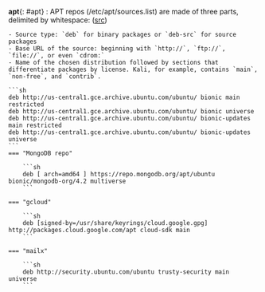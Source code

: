 **apt**{: #apt}
:   APT repos (/etc/apt/sources.list) are made of three parts, delimited by whitespace: ([src](https://kali.training/topic/introduction-to-apt/ "Introduction to APT"))

    - Source type: `deb` for binary packages or `deb-src` for source packages
    - Base URL of the source: beginning with `http://`, `ftp://`, `file://`, or even `cdrom:`
    - Name of the chosen distribution followed by sections that differentiate packages by license. Kali, for example, contains `main`, `non-free`, and `contrib`.

    ```sh
    deb http://us-central1.gce.archive.ubuntu.com/ubuntu/ bionic main restricted
    deb http://us-central1.gce.archive.ubuntu.com/ubuntu/ bionic universe
    deb http://us-central1.gce.archive.ubuntu.com/ubuntu/ bionic-updates main restricted
    deb http://us-central1.gce.archive.ubuntu.com/ubuntu/ bionic-updates universe
    ```
    === "MongoDB repo"

        ```sh
        deb [ arch=amd64 ] https://repo.mongodb.org/apt/ubuntu bionic/mongodb-org/4.2 multiverse 
        ```
        
    === "gcloud"

        ```sh
        deb [signed-by=/usr/share/keyrings/cloud.google.gpg] http://packages.cloud.google.com/apt cloud-sdk main
        ```

    === "mailx"

        ```sh
        deb http://security.ubuntu.com/ubuntu trusty-security main universe
        ```